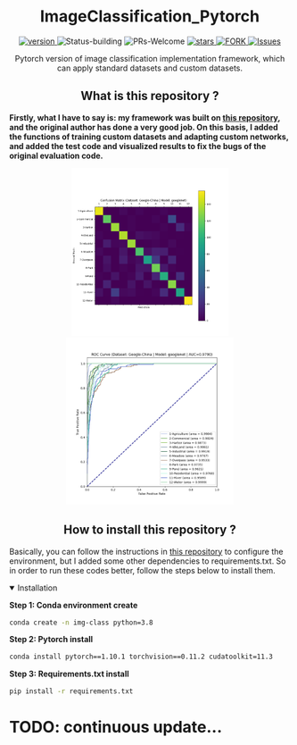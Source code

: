 # <div align="center">ImageClassification_Pytorch</div>
<p align="center">
  	<a href="https://img.shields.io/badge/version-v0.1.0-blue">
      <img alt="version" src="https://img.shields.io/badge/version-v1.0.0-blue?color=FF8000?color=009922" />
    </a>
  <a >
       <img alt="Status-building" src="https://img.shields.io/badge/Status-building-blue" />
  	</a>
  <a >
       <img alt="PRs-Welcome" src="https://img.shields.io/badge/PRs-Welcome-red" />
  	</a>
   	<a href="https://github.com/JoshuaWenHIT/ImageClassification_Pytorch/stargazers">
       <img alt="stars" src="https://img.shields.io/github/stars/JoshuaWenHIT/ImageClassification_Pytorch" />
  	</a>
  	<a href="https://github.com/JoshuaWenHIT/ImageClassification_Pytorch/network/members">
       <img alt="FORK" src="https://img.shields.io/github/forks/JoshuaWenHIT/ImageClassification_Pytorch?color=FF8000" />
  	</a>
    <a href="https://github.com/JoshuaWenHIT/ImageClassification_Pytorch/issues">
      <img alt="Issues" src="https://img.shields.io/github/issues/JoshuaWenHIT/ImageClassification_Pytorch?color=0088ff"/>
    </a>
    <br />
</p>
<div align="center">Pytorch version of image classification implementation framework, which can apply standard datasets and custom datasets.</div>

## <div align="center">What is this repository ?</div>

**Firstly, what I have to say is: 
my framework was built on [this repository](https://github.com/hysts/pytorch_image_classification), 
and the original author has done a very good job. 
On this basis, I added the functions of training custom datasets and adapting custom networks, 
and added the test code and visualized results to fix the bugs of the original evaluation code.**

<div align=center>
    <img src="figures/confusion_matrix.png" height="300"><img src="figures/roc_curve.png" height="300">
</div>

## <div align="center">How to install this repository ?</div>

Basically, you can follow the instructions in [this repository](https://github.com/hysts/pytorch_image_classification) 
to configure the environment, 
but I added some other dependencies to requirements.txt. 
So in order to run these codes better, follow the steps below to install them.

<details open>
<summary>Installation</summary>

**Step 1: Conda environment create**

```bash
conda create -n img-class python=3.8
```

**Step 2: Pytorch install**

```bash
conda install pytorch==1.10.1 torchvision==0.11.2 cudatoolkit=11.3
```

**Step 3: Requirements.txt install**

```bash
pip install -r requirements.txt
```

</details>

# TODO: continuous update...